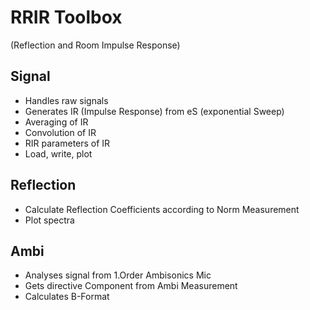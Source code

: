 # RRIR Toolbox
(Reflection and Room Impulse Response)

## Signal
- Handles raw signals
- Generates IR (Impulse Response) from eS (exponential Sweep)
- Averaging of IR
- Convolution of IR
- RIR parameters of IR
- Load, write, plot

## Reflection
- Calculate Reflection Coefficients according to Norm Measurement
- Plot spectra

## Ambi
- Analyses signal from 1.Order Ambisonics Mic
- Gets directive Component from Ambi Measurement
- Calculates B-Format